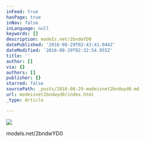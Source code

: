 ```yaml
---
inFeed: true
hasPage: true
inNav: false
inLanguage: null
keywords: []
description: modeIs.net/2bndwYD0
datePublished: '2016-08-29T02:43:41.044Z'
dateModified: '2016-08-29T02:32:54.955Z'
title: ''
author: []
via: {}
authors: []
publisher: {}
starred: false
sourcePath: _posts/2016-08-29-modeisnet2bndwyd0.md
url: modeisnet2bndwyd0/index.html
_type: Article

---
```

![](https://the-grid-user-content.s3-us-west-2.amazonaws.com/32fb00ae-1461-4581-8679-7300152575cd.jpg)

modeIs.net/2bndwYD0